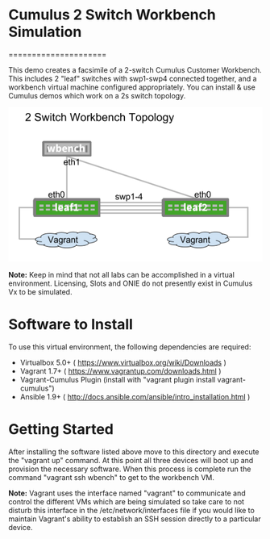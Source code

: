 # Cumulus 2 Switch Workbench Simulation
=====================

This demo creates a facsimile of a 2-switch Cumulus Customer Workbench. This
includes 2 "leaf" switches with swp1-swp4 connected together, and a
workbench virtual machine configured appropriately. You can install & use
Cumulus demos which work on a 2s switch topology.

![2 Switch Workbench Topology](CW_2s.png)

**Note:**
Keep in mind that not all labs can be accomplished in a virtual environment. Licensing, Slots and ONIE do not presently exist in Cumulus Vx to be simulated.

# Software to Install
To use this virtual environment, the following dependencies are required:
* Virtualbox 5.0+ ( https://www.virtualbox.org/wiki/Downloads )
* Vagrant 1.7+ ( https://www.vagrantup.com/downloads.html )
* Vagrant-Cumulus Plugin (install with "vagrant plugin install vagrant-cumulus")
* Ansible 1.9+ ( http://docs.ansible.com/ansible/intro_installation.html )

# Getting Started
After installing the software listed above move to this directory and execute the "vagrant up" command. At this point all three devices will boot up and provision the necessary software. When this process is complete run the command "vagrant ssh wbench" to get to the workbench VM.

**Note:**
Vagrant uses the interface named "vagrant" to communicate and control the different VMs which are being simulated so take care to not disturb this interface in the /etc/network/interfaces file if you would like to maintain Vagrant's ability to establish an SSH session directly to a particular device.

